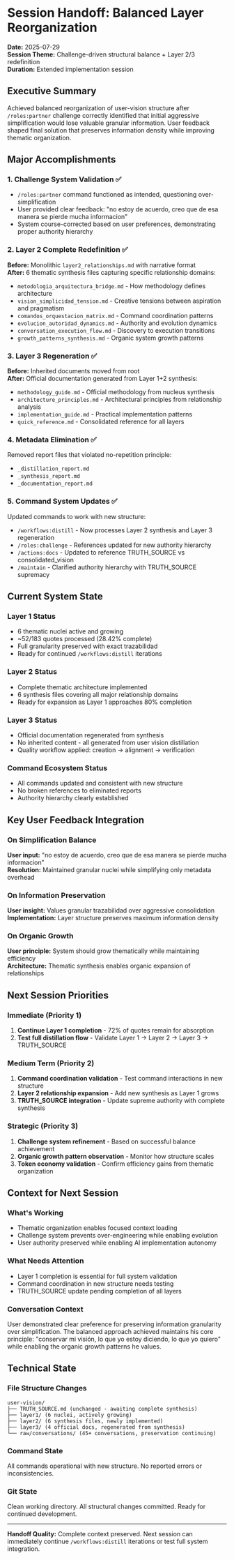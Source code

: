 # Session Handoff: Balanced Layer Reorganization

**Date:** 2025-07-29  
**Session Theme:** Challenge-driven structural balance + Layer 2/3 redefinition  
**Duration:** Extended implementation session  

## Executive Summary

Achieved balanced reorganization of user-vision structure after `/roles:partner` challenge correctly identified that initial aggressive simplification would lose valuable granular information. User feedback shaped final solution that preserves information density while improving thematic organization.

## Major Accomplishments

### 1. Challenge System Validation ✅
- `/roles:partner` command functioned as intended, questioning over-simplification
- User provided clear feedback: "no estoy de acuerdo, creo que de esa manera se pierde mucha informacion"
- System course-corrected based on user preferences, demonstrating proper authority hierarchy

### 2. Layer 2 Complete Redefinition ✅
**Before:** Monolithic `layer2_relationships.md` with narrative format  
**After:** 6 thematic synthesis files capturing specific relationship domains:
- `metodologia_arquitectura_bridge.md` - How methodology defines architecture
- `vision_simplicidad_tension.md` - Creative tensions between aspiration and pragmatism
- `comandos_orquestacion_matrix.md` - Command coordination patterns
- `evolucion_autoridad_dynamics.md` - Authority and evolution dynamics  
- `conversation_execution_flow.md` - Discovery to execution transitions
- `growth_patterns_synthesis.md` - Organic system growth patterns

### 3. Layer 3 Regeneration ✅
**Before:** Inherited documents moved from root  
**After:** Official documentation generated from Layer 1+2 synthesis:
- `methodology_guide.md` - Official methodology from nucleus synthesis
- `architecture_principles.md` - Architectural principles from relationship analysis
- `implementation_guide.md` - Practical implementation patterns
- `quick_reference.md` - Consolidated reference for all layers

### 4. Metadata Elimination ✅
Removed report files that violated no-repetition principle:
- `_distillation_report.md`
- `_synthesis_report.md` 
- `_documentation_report.md`

### 5. Command System Updates ✅
Updated commands to work with new structure:
- `/workflows:distill` - Now processes Layer 2 synthesis and Layer 3 regeneration
- `/roles:challenge` - References updated for new authority hierarchy
- `/actions:docs` - Updated to reference TRUTH_SOURCE vs consolidated_vision
- `/maintain` - Clarified authority hierarchy with TRUTH_SOURCE supremacy

## Current System State

### Layer 1 Status
- 6 thematic nuclei active and growing
- ~52/183 quotes processed (28.42% complete)
- Full granularity preserved with exact trazabilidad
- Ready for continued `/workflows:distill` iterations

### Layer 2 Status  
- Complete thematic architecture implemented
- 6 synthesis files covering all major relationship domains
- Ready for expansion as Layer 1 approaches 80% completion

### Layer 3 Status
- Official documentation regenerated from synthesis
- No inherited content - all generated from user vision distillation
- Quality workflow applied: creation → alignment → verification

### Command Ecosystem Status
- All commands updated and consistent with new structure
- No broken references to eliminated reports
- Authority hierarchy clearly established

## Key User Feedback Integration

### On Simplification Balance
**User input:** "no estoy de acuerdo, creo que de esa manera se pierde mucha informacion"  
**Resolution:** Maintained granular nuclei while simplifying only metadata overhead

### On Information Preservation  
**User insight:** Values granular trazabilidad over aggressive consolidation  
**Implementation:** Layer structure preserves maximum information density

### On Organic Growth
**User principle:** System should grow thematically while maintaining efficiency  
**Architecture:** Thematic synthesis enables organic expansion of relationships

## Next Session Priorities

### Immediate (Priority 1)
1. **Continue Layer 1 completion** - 72% of quotes remain for absorption
2. **Test full distillation flow** - Validate Layer 1 → Layer 2 → Layer 3 → TRUTH_SOURCE

### Medium Term (Priority 2)  
1. **Command coordination validation** - Test command interactions in new structure
2. **Layer 2 relationship expansion** - Add new synthesis as Layer 1 grows
3. **TRUTH_SOURCE integration** - Update supreme authority with complete synthesis

### Strategic (Priority 3)
1. **Challenge system refinement** - Based on successful balance achievement
2. **Organic growth pattern observation** - Monitor how structure scales
3. **Token economy validation** - Confirm efficiency gains from thematic organization

## Context for Next Session

### What's Working
- Thematic organization enables focused context loading
- Challenge system prevents over-engineering while enabling evolution
- User authority preserved while enabling AI implementation autonomy

### What Needs Attention
- Layer 1 completion is essential for full system validation
- Command coordination in new structure needs testing
- TRUTH_SOURCE update pending completion of all layers

### Conversation Context
User demonstrated clear preference for preserving information granularity over simplification. The balanced approach achieved maintains his core principle: "conservar mi visión, lo que yo estoy diciendo, lo que yo quiero" while enabling the organic growth patterns he values.

## Technical State

### File Structure Changes
```
user-vision/
├── TRUTH_SOURCE.md (unchanged - awaiting complete synthesis)
├── layer1/ (6 nuclei, actively growing)
├── layer2/ (6 synthesis files, newly implemented)  
├── layer3/ (4 official docs, regenerated from synthesis)
└── raw/conversations/ (45+ conversations, preservation continuing)
```

### Command State
All commands operational with new structure. No reported errors or inconsistencies.

### Git State
Clean working directory. All structural changes committed. Ready for continued development.

---

**Handoff Quality:** Complete context preserved. Next session can immediately continue `/workflows:distill` iterations or test full system integration.